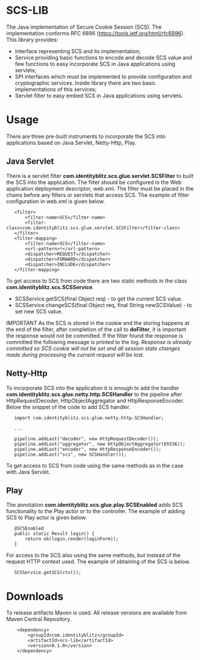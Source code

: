 SCS-LIB
=======

The Java implementation of Secure Cookie Session (SCS). The implementation conforms
RFC 6896 (https://tools.ietf.org/html/rfc6896). This library provides:

 * Interface representing SCS and its implementation;
 * Service providing basic functions to encode and decode SCS value and few functions to easy incorporate SCS in
   Java applications using servlets;
 * SPI interfaces which must be implemented to provide configuration and cryptographic services. Inside library there are
   two basic implementations of this services;
 * Servlet filter to easy embed SCS in Java applications using servlets.

Usage
=====

There are three pre-built instruments to incorporate the SCS into applications based on Java Servlet, Netty-Http, Play.

Java Servlet
------------
 There is a servlet filter **com.identityblitz.scs.glue.servlet.SCSFilter** to built the SCS into the application.
 The filter should be configured in the Web application deployment descriptor, web.xml. The filter must be placed
 in the chains before any filters or servlets that access SCS. The example of filter configuration in web.xml is
 given below.
 ```
    <filter>
        <filter-name>SCS</filter-name>
        <filter-class>com.identityblitz.scs.glue.servlet.SCSFilter</filter-class>
    </filter>
    <filter-mapping>
        <filter-name>SCS</filter-name>
        <url-pattern>*</url-pattern>
        <dispatcher>REQUEST</dispatcher>
        <dispatcher>FORWARD</dispatcher>
        <dispatcher>INCLUDE</dispatcher>
    </filter-mapping>
 ```
 To get access to SCS from code there are two static methods in the class **com.identityblitz.scs.SCSService**.
  * SCSService.getSCS(final Object req) - to get the current SCS value.
  * SCSService.changeSCS(final Object req, final String newSCSValue) - to set new SCS value.

 *IMPORTANT*
 As the SCS is stored in the cookie and the storing happens at the end of the filter, after completion of the call to
 **doFilter**, it is important the response would not be committed. If the filter found the response is committed the
 following message is printed to the log.
  *Response is already committed so SCS cookie will not be set and all session state changes made during processing
  the current request will be lost.*

Netty-Http
----------
 To incorporate SCS into the application it is enough to add the handler **com.identityblitz.scs.glue.netty.http.SCSHandler**
 to the pipeline after HttpRequestDecoder, HttpObjectAggregator and HttpResponseEncoder. Below the snippet of the code to
 add SCS handler.
 ```
    import com.identityblitz.scs.glue.netty.http.SCSHandler;

    ...

    pipeline.addLast("decoder", new HttpRequestDecoder());
    pipeline.addLast("aggregator", new HttpObjectAggregator(65536));
    pipeline.addLast("encoder", new HttpResponseEncoder());
    pipeline.addLast("scs", new SCSHandler());
 ```
 To get access to SCS from code using the same methods as in the case with Java Servlet.

Play
----
 The annotation **com.identityblitz.scs.glue.play.SCSEnabled** adds SCS functionality to the Play actor or to the controller.
 The example of adding SCS to Play actor is given below.
 ```
    @SCSEnabled
    public static Result login() {
        return ok(login.render(loginForm));
    }
 ```
 For access to the SCS also using the same methods, but instead of the request HTTP context used. The example of obtaining
 of the SCS is below.
 ```
    SCSService.getSCS(ctx());
 ```
Downloads
=========
To release artifacts Maven is used. All release versions are available from Maven Central Repository.
```
    <dependency>
        <groupId>com.identityblitz</groupId>
        <artifactId>scs-lib</artifactId>
        <version>0.1.0</version>
    </dependency>
```

